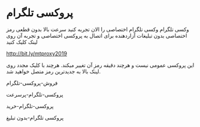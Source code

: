 # پروکسی تلگرام
  وکسی تلگرام
  وکسی تلگرام اختصاصی را الان تجربه کنید
سرعت بالا
بدون قطعی
رمز اختصاصی
بدون تبلیغات آزاردهنده
برای اتصال به پروکسی اختصاصی و تجربه آن روی لینک کلیک کنید

http://bit.ly/mtproxy2019

این پروکسی عمومی نیست و هرچند دقیقه رمز آن تغییر میکند. هرچند با کلیک مجدد روی لینک بالا به جدیدترین رمز متصل خواهید شد.


فروش-پروکسی-تلگرام

پروکسی-تلگرام-پرسرعت

پروکسی-تلگرام-خرید

پروکسی تلگرام-بدون تبلیغ
